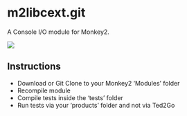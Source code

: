 # m2libcext.git
A Console I/O module for Monkey2.

![](https://github.com/Hezkore/m2conio/blob/master/tests/demo.png)

## Instructions
* Download or Git Clone to your Monkey2 ‘Modules’ folder
* Recompile module
* Compile tests inside the ‘tests’ folder
* Run tests via your ‘products’ folder and not via Ted2Go
